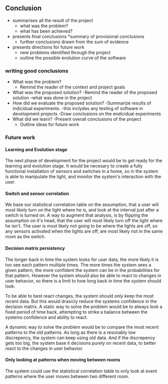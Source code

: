 
## Conclusion

* summarises all the result of the project
	* what was the problem?
	* what has been achieved?
* presents final conclusions
	*summary of provisional conclusions
	* further conclusions drawn from the sum of evidence
* presents directions for future work
	* new problems identified through the project
	* outline the possible evolution curve of the software

### writing good conclusions

* What was the problem?
    - Remind the reader of the context and project goals
* What was the proposed solution?
    -Remind the reader of the proposed solution
        -what was done in the project
* How did we evaluate the proposed solution?
    -Summarize results of indicidual experiments.
        -this inclydes any testing of software in development projects
    -Draw conclusions on the endicidual experiments
* What did we learn?
    -Present overall conclusions of the project
    - Outline ideas for future work
    
    
### Future work

#### Learning and Evolution stage

The next phase of development for the project would be to get ready for the learning and evolution stage. It would be necesary to create a fully functional installation of sensors and switches in a home, so in the system is able to manipulate the light, and monitor the system's interaction with the user. 

#### Switch and sensor correlation

We base our statistical correlation table on the assumption, that a user will most likely turn on the light where he is, and look at the interval just after a switch is turned on. A way to augment that analysis, is by flipping the assumption on it's head, that the user will most likely turn off the light where he isn't. The user is most likely not going to be where the lights are off, so any sensors activated when the lights are off, are most likely not in the same room as the switch. 

#### Decision matrix persistency

The longer back in time the system looks for user data, the more likely it is too see each pattern multiple times. The more times the system sees a given pattern, the more confident the system can be in the probabilities for that pattern. However the system should also be able to react to changes in user behavior, so there is a limit to how long back in time the system should look. 

To be able to best react changes, the system should only keep the most recent data. But this would drasicly reduce the systems confidence in the decision matrix. A static way to solve the problem would be to always look a fixed period of time back, attempting to strike a balance between the systems confidence and ability to react.

A dynamic way to solve the problem would be to compare the most recent patterns to the old patterns. As long as there is a resonably low discrepency, the system can keep using old data. And if the discrepency gets too big, the system base it decisions purely on recent data, to better react to the changes in user behavior.

#### Only looking at patterns when moving between rooms

The system could use the statistical correlation table to only look at event patterns where the user moves between two different room.

